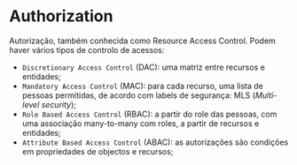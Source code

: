 # Authorization

Autorização, também conhecida como Resource Access Control. Podem haver vários tipos de controlo de acessos:

- `Discretionary Access Control` (DAC): uma matriz entre recursos e entidades;
- `Mandatory Access Control` (MAC): para cada recurso, uma lista de pessoas permitidas, de acordo com labels de segurança: MLS (*Multi-level security*);
- `Role Based Access Control` (RBAC): a partir do role das pessoas, com uma associação many-to-many com roles, a partir de recursos e entidades;
- `Attribute Based Access Control` (ABAC): as autorizações são condições em propriedades de objectos e recursos;